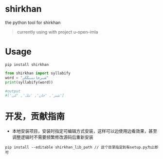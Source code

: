 # shirkhan

the python tool for shirkhan
> currently using with project u-open-imla

# Usage

```shell
pip install shirkhan
```

```python
from shirkhan import syllabify
word = "شىرخاننىڭكى"
print(syllabify(word))

#output
#['شىر', 'خان', 'نىڭ', 'كى']

```

# 开发，贡献指南

- 本地安装项目，安装时指定可编辑方式安装，这样可以边使用边看效果，甚至调整逻辑时不需要频繁修改源码后重新安装

```shell
pip install --editable shirkhan_lib_path // 这个目录指定到有setup.py为止即可

```